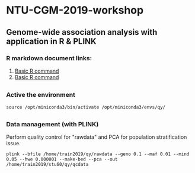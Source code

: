 # NTU-CGM-2019-workshop
## Genome-wide association analysis with application in R & PLINK

### R markdown document links:
1. [Basic R command](https://drive.google.com/file/d/1QeyPQ8XLzIM8e306mZYcj9QuzTVEIgZI/view?usp=sharing)
1. [Basic R command](http://drive-html-viewer.pansy.at/?state=%7B%22ids%22:%5B%221QeyPQ8XLzIM8e306mZYcj9QuzTVEIgZI%22%5D,%22action%22:%22open%22,%22userId%22:%22{userId}%22%7D)


<H2>

### Active the environment 
```
source /opt/miniconda3/bin/activate /opt/miniconda3/envs/qy/
```


<H2>

### Data management (with PLINK)
Perform quality control for "rawdata" and PCA for population stratification issue.   
```
plink --bfile /home/train2019/qy/rawdata --geno 0.1 --maf 0.01 --mind 0.05 --hwe 0.000001 --make-bed --pca --out /home/train2019/stu60/qy/qcdata
```
```





